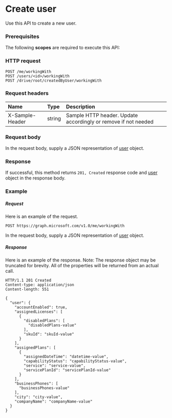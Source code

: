 # Create user

Use this API to create a new user.
### Prerequisites
The following **scopes** are required to execute this API: 
### HTTP request
<!-- { "blockType": "ignored" } -->
```http
POST /me/workingWith
POST /users/<id>/workingWith
POST /drive/root/createdByUser/workingWith

```
### Request headers
| Name       | Type | Description|
|:---------------|:--------|:----------|
| X-Sample-Header  | string  | Sample HTTP header. Update accordingly or remove if not needed|

### Request body
In the request body, supply a JSON representation of [user](../resources/user.md) object.


### Response
If successful, this method returns `201, Created` response code and [user](../resources/user.md) object in the response body.

### Example
##### Request
Here is an example of the request.
<!-- {
  "blockType": "request",
  "name": "create_user_from_user"
}-->
```http
POST https://graph.microsoft.com/v1.0/me/workingWith
```
In the request body, supply a JSON representation of [user](../resources/user.md) object.
##### Response
Here is an example of the response. Note: The response object may be truncated for brevity. All of the properties will be returned from an actual call.
<!-- {
  "blockType": "response",
  "truncated": true,
  "@odata.type": "microsoft.graph.user"
} -->
```http
HTTP/1.1 201 Created
Content-type: application/json
Content-length: 551

{
  "user": {
    "accountEnabled": true,
    "assignedLicenses": [
      {
        "disabledPlans": [
          "disabledPlans-value"
        ],
        "skuId": "skuId-value"
      }
    ],
    "assignedPlans": [
      {
        "assignedDateTime": "datetime-value",
        "capabilityStatus": "capabilityStatus-value",
        "service": "service-value",
        "servicePlanId": "servicePlanId-value"
      }
    ],
    "businessPhones": [
      "businessPhones-value"
    ],
    "city": "city-value",
    "companyName": "companyName-value"
  }
}
```

<!-- uuid: 8fcb5dbc-d5aa-4681-8e31-b001d5168d79
2015-10-25 14:57:30 UTC -->
<!-- {
  "type": "#page.annotation",
  "description": "Create user",
  "keywords": "",
  "section": "documentation",
  "tocPath": ""
}-->